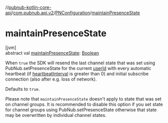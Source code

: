 //[pubnub-kotlin-core-api](../../../index.md)/[com.pubnub.api.v2](../index.md)/[PNConfiguration](index.md)/[maintainPresenceState](maintain-presence-state.md)

# maintainPresenceState

[jvm]\
abstract val [maintainPresenceState](maintain-presence-state.md): [Boolean](https://kotlinlang.org/api/latest/jvm/stdlib/kotlin/-boolean/index.html)

When `true` the SDK will resend the last channel state that was set using PubNub.setPresenceState for the current [userId](user-id.md) with every automatic heartbeat (if [heartbeatInterval](heartbeat-interval.md) is greater than 0) and initial subscribe connection (also after e.g. loss of network).

Defaults to `true`.

Please note that `maintainPresenceState` doesn't apply to state that was set on channel groups. It is recommended to disable this option if you set state for channel groups using PubNub.setPresenceState otherwise that state may be overwritten by individual channel states.
